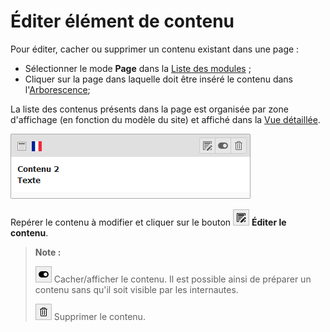 # Éditer élément de contenu

Pour éditer, cacher ou supprimer un contenu existant dans une page :

* Sélectionner le mode **Page** dans la [Liste des modules](../premiers-pas/se-reperer-dans-le-backend.md) ;
* Cliquer sur la page dans laquelle doit être inséré le contenu dans l'[Arborescence](../premiers-pas/se-reperer-dans-le-backend.md);

La liste des contenus présents dans la page est organisée par zone d'affichage \(en fonction du modèle du site\) et affiché dans la [Vue détaillée](../premiers-pas/se-reperer-dans-le-backend.md).

![](../../.gitbook/assets/edit_content.png)

Repérer le contenu à modifier et cliquer sur le bouton ![](../../.gitbook/assets/edit_btn.png) **Éditer le contenu**.

> **Note :**
>
> ![](../../.gitbook/assets/hide_btn.png) Cacher/afficher le contenu. Il est possible ainsi de préparer un contenu sans qu'il soit visible par les internautes.
>
> ![](../../.gitbook/assets/rm_btn.png) Supprimer le contenu.

